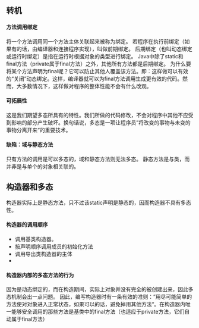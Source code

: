 ## 转机
#### 方法调用绑定
将一个方法调用同一个方法主体关联起来被称为绑定。
若程序在执行前绑定（如果有的话，由编译器和连接程序实现），叫做前期绑定。
后期绑定（也叫动态绑定或运行时绑定）是指在运行时根据对象的类型进行绑定。
Java中除了static和final方法（private属于final方法）之外，其他所有方法都是后期绑定。
为什么要将某个方法声明为final呢？它可以防止其他人覆盖该方法。即：这样做可以有效的“关闭”动态绑定。这样，编译器就可以为final方法调用生成更有效的代码。然而，大多数情况下，这样做对程序的整体性能不会有什么改观。

#### 可拓展性
这是我们期望多态所具有的特性。我们所做的代码修改，不会对程序中其他不应受到影响的部分产生破坏。换句话说，多态是一项让程序员”将改变的事物与未变的事物分离开来“的重要技术。

#### 缺陷：域与静态方法
只有方法的调用是可以多态的，域和静态方法则无法多态。
静态方法是与类，而并非是与单个的对象相关联的。

## 构造器和多态
构造器实际上是静态方法，只不过该static声明是静态的，因而构造器不具有多态性。

#### 构造器的调用顺序
* 调用基类构造器。
* 按声明顺序调用成员的初始化方法
* 调用导出类构造器的主体
* 
#### 构造器内部的多态方法的行为
因为是动态绑定的，而在构造期间，实际上对象并没有完全的被创建出来，因此多态机制会出一点问题。
因此，编写构造器时有一条有效的准则：”用尽可能简单的方法使对对象进入正常状态，如果可以的话，避免掉用其他方法“。在构造器内唯一能够安全调用的那些方法是基类中的final方法（也适应于private方法，它们自动属于final方法）

